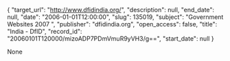 {
  "target_url": "http://www.dfidindia.org/", 
  "description": null, 
  "end_date": null, 
  "date": "2006-01-01T12:00:00", 
  "slug": 135019, 
  "subject": "Government Websites 2007 ", 
  "publisher": "dfidindia.org", 
  "open_access": false, 
  "title": "India - DfID", 
  "record_id": "20060101T120000/mizoADP7PDmVmuR9yVH3/g==", 
  "start_date": null
}

None